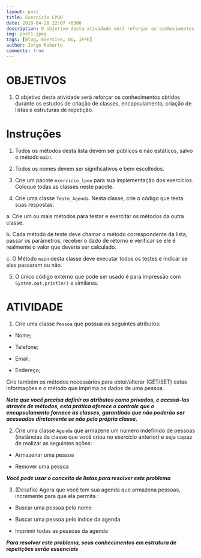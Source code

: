 ```yaml
---
layout: post
title: Exercício LPOO
date: 2018-04-28 22:07 +0300
description: O objetivo desta atividade será reforçar os conhecimentos obtidos durante os estudos de criação de classes, encapsulamento, criação de listas e estruturas de repetição.
img: post1.jpeg 
tags: [Blog, Exercise, OO, IFPE]
author: Jorge Roberto
comments: true
---
```




# OBJETIVOS

1.  O objetivo desta atividade será reforçar os conhecimentos obtidos durante os estudos de criação de classes, encapsulamento, criação de listas e estruturas de repetição.
    

# Instruções

1.  Todos os métodos desta lista devem ser públicos e não estáticos, salvo o método `main`.
    
2.  Todos os nomes devem ser significativos e bem escolhidos.
    
3.  Crie um pacote `exercicio_lpoo` para sua implementação dos exercícios. Coloque todas as classes neste pacote.
    
4.  Crie uma classe `Teste_Agenda`. Nesta classe, crie o código que testa suas respostas.
    

a. Crie um ou mais métodos para testar e exercitar os métodos da outra classe.

b. Cada método de teste deve chamar o método correspondente da lista, passar os parâmetros, receber o dado de retorno e verificar se ele é realmente o valor que deveria ser calculado.

c. O Método `main` desta classe deve executar todos os testes e indicar se eles passaram ou não.

5.  O único código externo que pode ser usado é para impressão com `System.out.println()` e similares.
    

  
  
  

# ATIVIDADE

1)  Crie uma classe `Pessoa` que possua os seguintes atributos:
    

-   Nome;
    
-   Telefone;
    
-   Email;
    
-   Endereço;
    

Crie também os métodos necessários para obter/alterar (GET/SET) estas informações e o método que imprima os dados de uma pessoa.

***Note que você precisa definir os atributos como privados, e acessá-los através de métodos, esta prática oferece o controle que o encapsulamento fornece às classes, garantindo que não poderão ser acessadas diretamente se não pela própria classe.***

  

2)  Crie uma classe `Agenda` que armazene um número indefinido de pessoas (instâncias da classe que você criou no exercício anterior) e seja capaz de realizar as seguintes ações:
    

- Armazenar uma pessoa
    
- Remover uma pessoa
    

  

***Você pode usar o conceito de listas para resolver este problema***

  

3)  (Desafio) Agora que você tem sua agenda que armazena pessoas, incremente para que ela permita :
    

  - Buscar uma pessoa pelo nome
    
 - Buscar uma pessoa pelo índice da agenda
    
-  Imprimir todas as pessoas da agenda
    

***Para resolver este problema, seus conhecimentos em estrutura de repetições serão essenciais***
